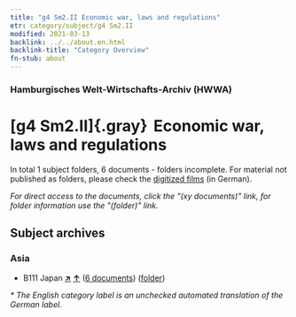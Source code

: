 ```yaml
---
title: "g4 Sm2.II Economic war, laws and regulations"
etr: category/subject/g4 Sm2.II
modified: 2021-03-13
backlink: ../../about.en.html
backlink-title: "Category Overview"
fn-stub: about
---
```


### Hamburgisches Welt-Wirtschafts-Archiv (HWWA)
# [g4 Sm2.II]{.gray}&#8201; Economic war, laws and regulations&#160; 





In total 1 subject folders, 6 documents - folders incomplete.
For material not published as folders, please check the [digitized films](/film/h1_sh) (in German).

_For direct access to the documents, click the "(xy documents)" link, for folder information use the "(folder)" link._

## Subject archives



### Asia

- B111 Japan [**&nearr;**](../../../geo/i/141272/about.en.html "Japan (all folders)") [**&uarr;**](../../../geo/about.en.html#B111 "Country category system") (<a href="https://pm20.zbw.eu/dfgview/sh/141272,144475" title="about: Japan : Economic war, laws and regulations" target="_blank">6 documents</a>) ([folder](../../../../folder/sh/1412xx/141272/1444xx/144475/about.en.html))


_* The English category label is an unchecked automated translation of the German label._

